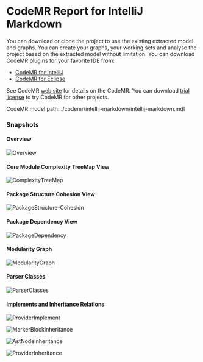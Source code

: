CodeMR Report for IntelliJ Markdown
=================


You can download or clone the project to use the existing extracted model and graphs. 
You can create your graphs, your working sets and analyse the project based on the extracted model without limitation. 
You can download CodeMR plugins for your favorite IDE from:
- [CodeMR for IntelliJ](https://plugins.jetbrains.com/plugin/10811-codemr)
- [CodeMR for Eclipse](https://marketplace.eclipse.org/content/codemr-software-quality-tool) 

See CodeMR [web site](https://www.codemr.co.uk) for details on the CodeMR.
You can download [trial license](https://www.codemr.co.uk/downloads) to try CodeMR for other projects.

CodeMR model path: ./codemr/intellij-markdown/intellij-markdown.mdl


### Snapshots ###

#### Overview #### 
![Overview](codemr/intellij-markdown/snapshots/Overview.png)

#### Core Module Complexity TreeMap View #### 
![ComplexityTreeMap](codemr/intellij-markdown/snapshots/ComplexityTreeMap.png)

#### Package Structure Cohesion View #### 
![PackageStructure-Cohesion](codemr/intellij-markdown/snapshots/CohesionPackageStructure.png)

#### Package Dependency View #### 
![PackageDependency](codemr/intellij-markdown/snapshots/PackageDependency.png)


#### Modularity Graph #### 
![ModularityGraph](codemr/intellij-markdown/snapshots/ModularityGraph.png)


#### Parser Classes #### 
![ParserClasses](codemr/intellij-markdown/snapshots/ParserClassRelations.png)

#### Implements and Inheritance Relations #### 
![ProviderImplement](codemr/intellij-markdown/snapshots/ProviderImplement.png)

![MarkerBlockInheritance](codemr/intellij-markdown/snapshots/MarkerBlockInheritance.png)

![AstNodeInheritance](codemr/intellij-markdown/snapshots/AstNodeInheritance.png)

![ProviderInheritance](codemr/intellij-markdown/snapshots/ProviderInheritance.png)

